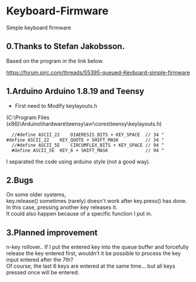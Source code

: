 # Keyboard-Firmware
Simple keyboard firmware

## 0.Thanks to Stefan Jakobsson.
Based on the program in the link below.

https://forum.pjrc.com/threads/55395-queued-Keyboard-simple-firmware

## 1.Arduino Arduino 1.8.19 and Teensy
 - First need to Modify keylayouts.h

(C:\Program Files (x86)\Arduino\hardware\teensy\avr\cores\teensy\keylayouts.h)

      //#define ASCII_22	DIAERESIS_BITS + KEY_SPACE	// 34 "        
    #define ASCII_22	KEY_QUOTE + SHIFT_MASK		    // 34 "  
      //#define ASCII_5E	CIRCUMFLEX_BITS + KEY_SPACE	// 94 ^  
      #define ASCII_5E	KEY_6 + SHIFT_MASK		        // 94 ^  

I separated the code using arduino style (not a good way).

## 2.Bugs
On some older systems,  
key.release() sometimes (rarely) doesn't work after key.press() has done.  
In this case, pressing another key releases it.  
It could also happen because of a specific function I put in.
## 3.Planned improvement
n-key rollover..
If I put the entered key into the queue buffer and forcefully release the key entered first, wouldn't it be possible to process the key input entered after the 7th?  
Of course, the last 6 keys are entered at the same time... but all keys pressed once will be entered.